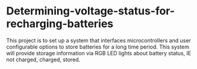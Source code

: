 # Determining-voltage-status-for-recharging-batteries
This project is to set up a system that interfaces microcontrollers and user configurable options to store batteries for a long time period. This system will provide storage information via RGB LED lights about battery status, IE not charged, charged, stored.
